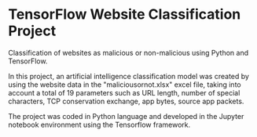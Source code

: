 # TensorFlow Website Classification Project

Classification of websites as malicious or non-malicious using Python and TensorFlow.

In this project, an artificial intelligence classification model was created by using the website data in the "maliciousornot.xlsx" excel file, taking into account a total of 19 parameters such as URL length, number of special characters, TCP conservation exchange, app bytes, source app packets. 

The project was coded in Python language and developed in the Jupyter notebook environment using the Tensorflow framework.
